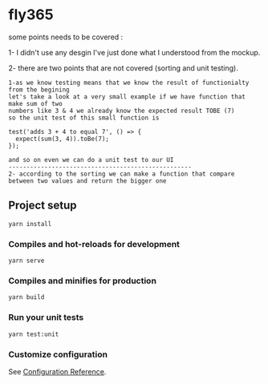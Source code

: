 # fly365
some points needs to be covered :

1- I didn't use any desgin I've just done what I understood from the mockup.

2- there are two points that are not covered (sorting and unit testing).
```
1-as we know testing means that we know the result of functionialty from the begining
let's take a look at a very small example if we have function that make sum of two 
numbers like 3 & 4 we already know the expected result TOBE (7)
so the unit test of this small function is 

test('adds 3 + 4 to equal 7', () => {
  expect(sum(3, 4)).toBe(7);
});

and so on even we can do a unit test to our UI 
---------------------------------------------------
2- according to the sorting we can make a function that compare 
between two values and return the bigger one 
```
## Project setup
```
yarn install
```

### Compiles and hot-reloads for development
```
yarn serve
```

### Compiles and minifies for production
```
yarn build
```

### Run your unit tests
```
yarn test:unit
```

### Customize configuration
See [Configuration Reference](https://cli.vuejs.org/config/).
